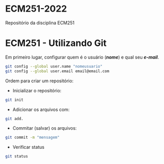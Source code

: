# ECM251-2022
Repositório da disciplina ECM251

# ECM251 - Utilizando Git

Em primeiro lugar, configurar quem é o usuário (***nome***) e qual seu ***e-mail***.

```bash
git config --global user.name "nomeusuario"
git config --global user.email email@email.com
```

Ordem para criar um repositório:
- Inicializar o repositório:
```bash
git init
```
- Adicionar os arquivos com:
```bash
git add.
```

- Commitar (salvar) os arquivos:
```bash
git commit -m "mensagem"
```

- Verificar status
```bash
git status
```